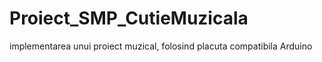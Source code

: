 # Proiect_SMP_CutieMuzicala
implementarea unui proiect muzical, folosind placuta compatibila Arduino
